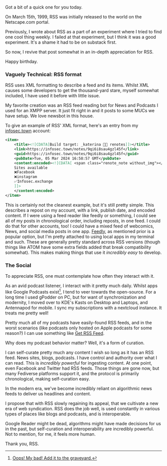 <!--
.. title: Another Appreciation for RSS
.. slug: happy-bday-RSS
.. date: 2024-03-14 15:30:00 UTC-04:00
.. tags: tech, RSS
.. category: technology
.. previewimage:
.. description: Happy birthday RSS!
.. type: text
-->


Got a bit of a quick one for you today.

On March 15th, 1999, RSS was initially released to the world on the Netscape.com portal.


Previously, I wrote about RSS as a part of an experiment where I tried to find one cool thing weekly.
I failed at that experiment, but I think it was a good experiment. It's a shame it had to be on substack first.

So now, I revive that post somewhat in an in-depth appreciation for RSS.

Happy birthday.

<!-- TEASER_END -->

### Vaguely Technical: RSS format
 RSS uses XML formatting to describe a feed and its items. Whilst XML causes some developers to get the thousand-yard stare, myself somewhat included, I have used it before with little issue.

 My favorite creation was an RSS feed reading bot for News and Podcasts I used for an XMPP server. It just fit right in and it posts to some MUCs we have setup. We love newsbot in this house.

 To give an example of RSS' XML format, here's an entry from my [infosec.town](https://infosec.town) account:

```xml
<item>
    <title><![CDATA[Build target: _katerina 🏳️‍⚧️ renotes]]></title>
    <link>https://infosec.town/notes/9qi6i8sau4gzl45f</link>
    <guid>https://infosec.town/notes/9qi6i8sau4gzl45f</guid>
    <pubDate>Tue, 05 Mar 2024 16:58:57 GMT</pubDate>
    <content:encoded><![CDATA[ <span class="renote_note without_img"></span><hr>Jerry Bell :verified_paw: :donor: :verified_dragon: :rebelverified:​(@jerry@infosec.exchange) says:                        <br>
    Sites available
    ❌Facebook
    ❌instagram
    ✅Infosec.exchange
    ]]>
    </content:encoded>
</item>
```
This is certainly not the cleanest example, but it's still pretty simple. This describes a repost on my account, with a link, publish date, and encoded content.
If I were using a feed reader like feedly or something, I could see all of my posts in chronological order, including reposts, in one feed. I could do that for other accounts, too!
I could have a mixed feed of webcomics, News, and social media posts in one app. [Feedly](https://feedly.com/), as mentioned prior is a popular option, but I'm pretty attached to using local apps in my terminal and such.
These are generally pretty standard across RSS versions (though things like ATOM have some extra fields added that break compatibility somewhat). This makes making things that use it *incredibly easy* to develop.

### The Social

To appreciate RSS, one must contemplate how often they interact with it.

As an avid podcast listener, I interact with it pretty much daily. Whilst apps like Google Podcasts exist[^1], I tend to veer towards the open-source. For a long time I used gPodder on PC, but for want of synchronization and modernity, I moved over to KDE's Kasts on Desktop and Laptops, and Antennapod for mobile. I sync my subscriptions with a nextcloud instance. It treats me pretty well!

Pretty much all of my podcasts have easily-found RSS feeds, and in the worst scenarios (like podcasts only hosted on Apple podcasts for some reason?) I can use something like [Get RSS Feed](https://getrssfeed.com/).

Why does my podcast behavior matter? Well, it's a form of curation.

I can self-curate pretty much any content I wish so long as it has an RSS feed. News sites, blogs, podcasts. I have control and authority over what I can read. This is *incredibly powerful* for ingesting content.
At one point, even Facebook and Twitter had RSS feeds. Those things are gone now, but many Fediverse platforms support it, and the protocol is primarily chronological, making self-curation easy.

In the modern era, we've become incredibly reliant on algorithmic news feeds to deliver us headlines and content.

I propose that with RSS slowly regaining its appeal, that we cultivate a new era of web syndication. RSS does the job well, is used constantly in various types of places like blogs and podcasts, and is interoperable.

Google Reader might be dead, algorithms might have made decisions for us in the past, but self-curation and interoperability are incredibly powerful. Not to mention, for me, it feels more human.

Thank you, RSS.


[^1]: [Oops! My bad! Add it to the graveyard.](https://arstechnica.com/gadgets/2023/12/google-podcasts-dies-april-2024-youtube-music-migration-tool-goes-live/)

